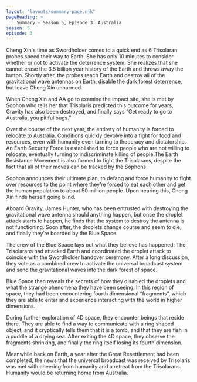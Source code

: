 ```yaml
---
layout: "layouts/summary-page.njk"
pageHeading: >
    Summary - Season 5, Episode 3: Australia
season: 5
episode: 3
---
```


Cheng Xin's time as Swordholder comes to a quick end as 6 Trisolaran probes speed their way to Earth. She has only 10 minutes to consider whether or not to activate the deterrence system. She realizes that she cannot erase the 3.5 billion year history of the Earth and throws away the button. Shortly after, the probes reach Earth and destroy all of the gravitational wave antennas on Earth, disable the dark forest deterrence, but leave Cheng Xin unharmed. 

When Cheng Xin and AA go to examine the impact site, she is met by Sophon who tells her that Trisolaris predicted this outcome for years, Gravity has also been destroyed, and finally says “Get ready to go to Australia, you pitiful bugs.”

Over the course of the next year, the entirety of humanity is forced to relocate to Australia. Conditions quickly devolve into a fight for food and resources, even with humanity even turning to theocracy and dictatorship. An Earth Security Force is established to force people who are not willing to relocate, eventually turning to indiscriminate killing of people.The Earth Resistance Movement is also formed to fight the Trisolarans, despite the fact that all of their moves can be tracked by the Sophons.

Sophon announces their ultimate plan, to defang and force humanity to fight over resources to the point where they’re forced to eat each other and get the human population to about 50 million people. Upon hearing this, Cheng Xin finds herself going blind.

Aboard Gravity, James Hunter, who has been entrusted with destroying the gravitational wave antenna should anything happen, but once the droplet attack starts to happen, he finds that the system to destroy the antenna is not functioning. Soon after, the droplets change course and seem to die, and finally they’re boarded by the Blue Space.

 The crew of the Blue Space lays out what they believe has happened: The Trisolarans had attacked Earth and coordinated the droplet attack to coincide with the Swordholder handover ceremony. After a long discussion, they vote as a combined crew to activate the universal broadcast system and send the gravitational waves into the dark forest of space.

Blue Space then reveals the secrets of how they disabled the droplets and what the strange phenomena they have been seeing. In this region of space, they had been encountering fourth dimensional “fragments”, which they are able to enter and experience interacting with the world in higher dimensions.

During further exploration of 4D space, they encounter beings that reside there. They are able to find a way to communicate with a ring shaped object, and it cryptically tells them that it is a tomb, and that they are fish in a puddle of a drying sea. After exiting the 4D space, they observe the fragments shrinking, and finally the ring itself losing its fourth dimension.

Meanwhile back on Earth, a year after the Great Resettlement had been completed, the news that the universal broadcast was received by Trisolaris was met with cheering from humanity and a retreat from the Trisolarans. Humanity would be returning home from Australia.

